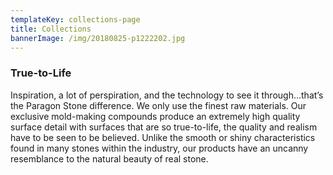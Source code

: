 ```yaml
---
templateKey: collections-page
title: Collections
bannerImage: /img/20180825-p1222202.jpg
---
```

### True-to-Life
Inspiration, a lot of perspiration, and the technology to see it through…that’s the Paragon Stone difference. We only use the finest raw materials. Our exclusive mold-making compounds produce an extremely high quality surface detail with surfaces that are so true-to-life, the quality and realism have to be seen to be believed. Unlike the smooth or shiny characteristics found in many stones within the industry, our products have an uncanny resemblance to the natural beauty of real stone.
